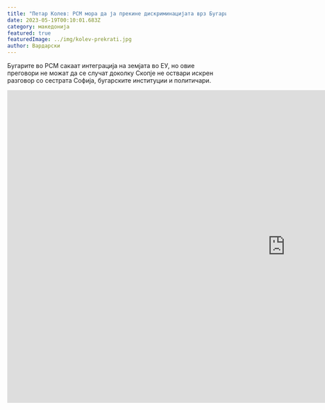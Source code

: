 ```yaml
---
title: "Петар Колев: РСМ мора да ја прекине дискриминацијата врз Бугарите"
date: 2023-05-19T00:10:01.683Z
category: македонија
featured: true
featuredImage: ../img/kolev-prekrati.jpg
author: Вардарски
---
```

Бугарите во РСМ сакаат интеграција на земјата во ЕУ, но овие преговори не можат да се случат доколку Скопје не оствари искрен разговор со сестрата Софија, бугарските институции и политичари.

<iframe width="1280" height="720" src="https://www.youtube.com/embed/dY_SIvm7s-o" title="Петър Колев: РСМ трябва да прекрати дискриминацията на българите" frameborder="0" allow="accelerometer; autoplay; clipboard-write; encrypted-media; gyroscope; picture-in-picture; web-share" allowfullscreen></iframe>